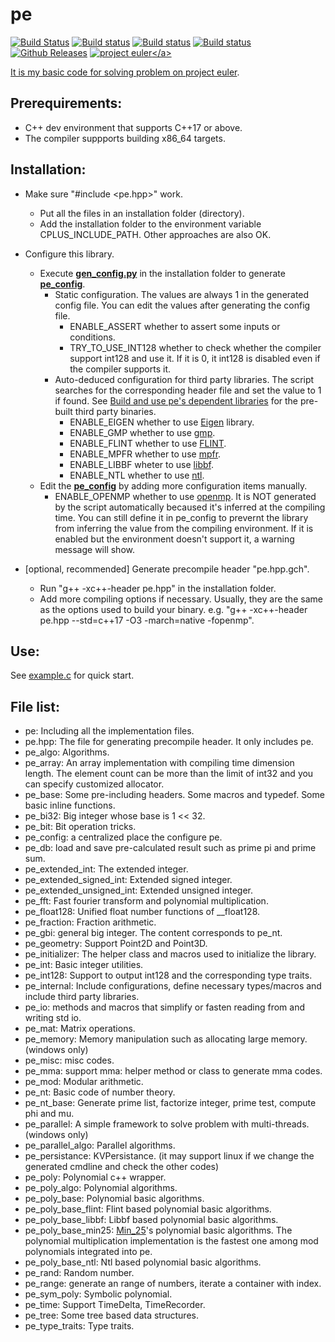 # pe

[![Build Status](https://travis-ci.com/baihacker/pe.svg?branch=master)](https://travis-ci.com/baihacker/pe)
[![Build status](https://ci.appveyor.com/api/projects/status/scaji00tde2gb7uy?svg=true)](https://ci.appveyor.com/project/baihacker/pe-win-msvc)
[![Build status](https://ci.appveyor.com/api/projects/status/9bt606nax24anyen?svg=true)](https://ci.appveyor.com/project/baihacker/pe-ubuntu-gcc)
[![Build status](https://ci.appveyor.com/api/projects/status/nw243uvs95i0bj85?svg=true)](https://ci.appveyor.com/project/baihacker/pe-ubuntu-clang)
[![Github Releases](https://img.shields.io/github/release/baihacker/pe.svg)](https://github.com/baihacker/pe/releases)
<a href="https://projecteuler.net/recent" target="_blank">![project euler](https://projecteuler.net/profile/baihacker.png?)</a>

It is my basic code for solving problem on <a href="https://projecteuler.net/recent" target="_blank">project euler</a>.

## Prerequirements:
* C++ dev environment that supports C++17 or above.
* The compiler suppports building x86_64 targets.

## Installation:
* Make sure "#include <pe.hpp>" work.
  * Put all the files in an installation folder (directory).
  * Add the installation folder to the environment variable CPLUS_INCLUDE_PATH. Other approaches are also OK.

* Configure this library.
  * Execute **[gen_config.py](https://github.com/baihacker/pe/blob/master/gen_config.py)** in the installation folder to generate **[pe_config](https://github.com/baihacker/pe/blob/master/pe_config)**.
    * Static configuration. The values are always 1 in the generated config file. You can edit the values after generating the config file.
      * ENABLE_ASSERT whether to assert some inputs or conditions.
      * TRY_TO_USE_INT128 whether to check whether the compiler support int128 and use it. If it is 0, it int128 is disabled even if the compiler supports it.
    * Auto-deduced configuration for third party libraries. The script searches for the corresponding header file and set the value to 1 if found. See [Build and use pe's dependent libraries](https://github.com/baihacker/pe/blob/master/libraries_on_win64.md#build-and-use-pes-dependent-libraries) for the pre-built third party binaries.
      * ENABLE_EIGEN whether to use [Eigen](http://eigen.tuxfamily.org/index.php?title=Main_Page) library.
      * ENABLE_GMP whether to use [gmp](https://gmplib.org).
      * ENABLE_FLINT whether to use [FLINT](http://www.flintlib.org).
      * ENABLE_MPFR whether to use [mpfr](https://www.mpfr.org).
      * ENABLE_LIBBF wheter to use [libbf](https://bellard.org/libbf).
      * ENABLE_NTL whether to use [ntl](https://www.shoup.net/ntl/download.html).
  * Edit the **[pe_config](https://github.com/baihacker/pe/blob/master/pe_config)** by adding more configuration items manually.
    * ENABLE_OPENMP whether to use [openmp](http://www.openmp.org). It is NOT generated by the script automatically becaused it's inferred at the compiling time. You can still define it in pe_config to prevernt the library from inferring the value from the compiling environment. If it is enabled but the environment doesn't support it, a warning message will show.

* [optional, recommended] Generate precompile header "pe.hpp.gch".
  * Run "g++ -xc++-header pe.hpp" in the installation folder.
  * Add more compiling options if necessary. Usually, they are the same as the options used to build your binary. e.g. "g++ -xc++-header pe.hpp --std=c++17 -O3 -march=native -fopenmp".

## Use:
See [example.c](https://github.com/baihacker/pe/blob/master/example/example.c) for quick start.

## File list:
* pe: Including all the implementation files.
* pe.hpp: The file for generating precompile header. It only includes pe.
* pe_algo: Algorithms.
* pe_array: An array implementation with compiling time dimension length. The element count can be more than the limit of int32 and you can specify customized allocator.
* pe_base: Some pre-including headers. Some macros and typedef. Some basic inline functions.
* pe_bi32: Big integer whose base is 1 << 32.
* pe_bit: Bit operation tricks.
* pe_config: a centralized place the configure pe.
* pe_db: load and save pre-calculated result such as prime pi and prime sum.
* pe_extended_int: The extended integer.
* pe_extended_signed_int: Extended signed integer.
* pe_extended_unsigned_int: Extended unsigned integer.
* pe_fft: Fast fourier transform and polynomial multiplication.
* pe_float128: Unified float number functions of __float128.
* pe_fraction: Fraction arithmetic.
* pe_gbi: general big integer. The content corresponds to pe_nt.
* pe_geometry: Support Point2D and Point3D.
* pe_initializer: The helper class and macros used to initialize the library.
* pe_int: Basic integer utilities.
* pe_int128: Support to output int128 and the corresponding type traits.
* pe_internal: Include configurations, define necessary types/macros and include third party libraries.
* pe_io: methods and macros that simplify or fasten reading from and writing std io.
* pe_mat: Matrix operations.
* pe_memory: Memory manipulation such as allocating large memory. (windows only)
* pe_misc: misc codes.
* pe_mma: support mma: helper method or class to generate mma codes.
* pe_mod: Modular arithmetic.
* pe_nt: Basic code of number theory.
* pe_nt_base: Generate prime list, factorize integer, prime test, compute phi and mu.
* pe_parallel: A simple framework to solve problem with multi-threads. (windows only)
* pe_parallel_algo: Parallel algorithms.
* pe_persistance: KVPersistance. (it may support linux if we change the generated cmdline and check the other codes)
* pe_poly: Polynomial c++ wrapper.
* pe_poly_algo: Polynomial algorithms.
* pe_poly_base: Polynomial basic algorithms.
* pe_poly_base_flint: Flint based polynomial basic algorithms.
* pe_poly_base_libbf: Libbf based polynomial basic algorithms.
* pe_poly_base_min25: [Min_25](https://github.com/min-25)'s polynomial basic algorithms. The polynomial multiplication implementation is the fastest one among mod polynomials integrated into pe.
* pe_poly_base_ntl: Ntl based polynomial basic algorithms.
* pe_rand: Random number.
* pe_range: generate an range of numbers, iterate a container with index.
* pe_sym_poly: Symbolic polynomial.
* pe_time: Support TimeDelta, TimeRecorder.
* pe_tree: Some tree based data structures.
* pe_type_traits: Type traits.

